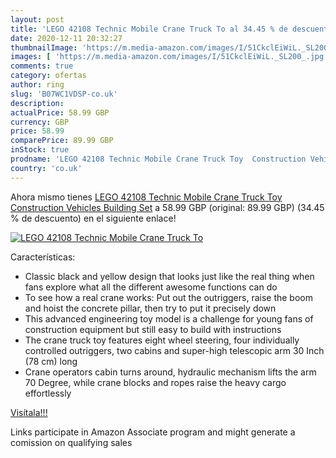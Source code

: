 ```yaml
---
layout: post
title: 'LEGO 42108 Technic Mobile Crane Truck To al 34.45 % de descuento'
date: 2020-12-11 20:32:27
thumbnailImage: 'https://m.media-amazon.com/images/I/51CkclEiWiL._SL200_.jpg'
images: [ 'https://m.media-amazon.com/images/I/51CkclEiWiL._SL200_.jpg' ]
comments: true
category: ofertas
author: ring
slug: 'B07WC1VDSP-co.uk'
description:
actualPrice: 58.99 GBP
currency: GBP
price: 58.99
comparePrice: 89.99 GBP
inStock: true
prodname: 'LEGO 42108 Technic Mobile Crane Truck Toy  Construction Vehicles Building Set'
country: 'co.uk'
---
```


Ahora mismo tienes [LEGO 42108 Technic Mobile Crane Truck Toy  Construction Vehicles Building Set](https://www.amazon.co.uk/dp/B07WC1VDSP/?tag=tolees0a-21) a 58.99 GBP (original: 89.99 GBP) (34.45 %  de descuento) en el siguiente enlace!

[![LEGO 42108 Technic Mobile Crane Truck To](https://m.media-amazon.com/images/I/51CkclEiWiL._SL200_.jpg)](https://www.amazon.co.uk/dp/B07WC1VDSP/?tag=tolees0a-21)

Características:

- Classic black and yellow design that looks just like the real thing when fans explore what all the different awesome functions can do
- To see how a real crane works: Put out the outriggers, raise the boom and hoist the concrete pillar, then try to put it precisely down
- This advanced engineering toy model is a challenge for young fans of construction equipment but still easy to build with instructions
- The crane truck toy features eight wheel steering, four individually controlled outriggers, two cabins and super-high telescopic arm 30 Inch (78 cm) long
- Crane operators cabin turns around, hydraulic mechanism lifts the arm 70 Degree, while crane blocks and ropes raise the heavy cargo effortlessly

[Visítala!!!](https://www.amazon.co.uk/dp/B07WC1VDSP/?tag=tolees0a-21)

Links participate in Amazon Associate program and might generate a comission on qualifying sales
